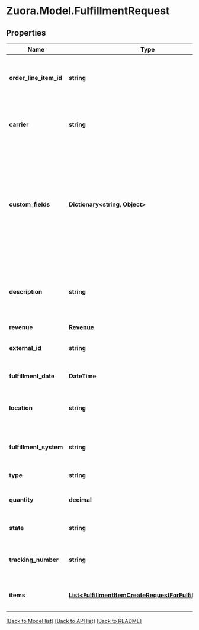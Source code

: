 
# Zuora.Model.FulfillmentRequest

## Properties

Name | Type | Description | Notes
------------ | ------------- | ------------- | -------------
**order_line_item_id** | **string** | The unique identifier of the associated order line item. | 
**carrier** | **string** | The name of the shipping carrier for this fulfillment. | [optional] 
**custom_fields** | **Dictionary&lt;string, Object&gt;** | Set of user-defined fields associated with this object. Useful for storing additional information about the object in a structured format. | [optional] 
**description** | **string** | An arbitrary string attached to the object. Often useful for displaying to users. | [optional] 
**revenue** | [**Revenue**](Revenue.md) |  | [optional] 
**external_id** | **string** | An external identifier for the fulfillment | [optional] 
**fulfillment_date** | **DateTime** | The date of the fulfillment. | 
**location** | **string** | The fulfillment location of the fulfillment. | [optional] 
**fulfillment_system** | **string** | The fulfillment system for the fulfillment. | [optional] 
**type** | **string** | The type of fulfillment. | [optional] 
**quantity** | **decimal** | The number of units of this item. | 
**state** | **string** | The status of the invoice. | [optional] 
**tracking_number** | **string** | The tracking number of the fulfillment. | [optional] 
**items** | [**List&lt;FulfillmentItemCreateRequestForFulfillmentPost&gt;**](FulfillmentItemCreateRequestForFulfillmentPost.md) | Information of all fulfillment items. | [optional] 

[[Back to Model list]](../README.md#documentation-for-models)
[[Back to API list]](../README.md#documentation-for-api-endpoints)
[[Back to README]](../README.md)

